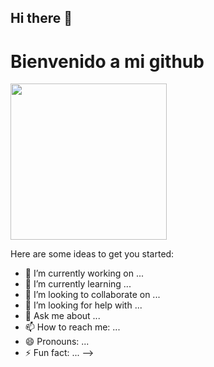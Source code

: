 ## Hi there 👋

<!--<img align="right" src="https://github.com/Fabri2505/Fabri2505/blob/main/defunktocat.png" width="25%">-->


# Bienvenido a mi github
<img width="250px" src="https://media0.giphy.com/media/v1.Y2lkPTc5MGI3NjExczVjNG40M2F0ZXIwcGs4MWRxY3JpYXpybzh4cGd1cTVlMmI5YnUxbyZlcD12MV9pbnRlcm5hbF9naWZfYnlfaWQmY3Q9cw/5eLDrEaRGHegx2FeF2/giphy.gif" />

Here are some ideas to get you started:

- 🔭 I’m currently working on ...
- 🌱 I’m currently learning ...
- 👯 I’m looking to collaborate on ...
- 🤔 I’m looking for help with ...
- 💬 Ask me about ...
- 📫 How to reach me: ...
- 😄 Pronouns: ...
- ⚡ Fun fact: ...
-->
